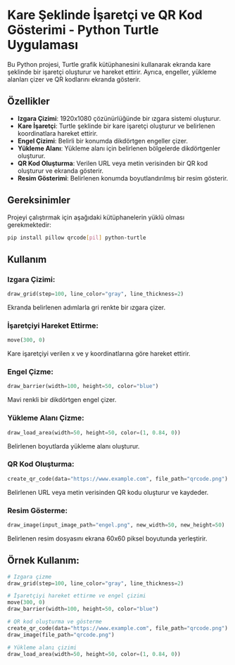 # Kare Şeklinde İşaretçi ve QR Kod Gösterimi - Python Turtle Uygulaması

Bu Python projesi, Turtle grafik kütüphanesini kullanarak ekranda kare şeklinde bir işaretçi oluşturur ve hareket ettirir. Ayrıca, engeller, yükleme alanları çizer ve QR kodlarını ekranda gösterir.

## Özellikler

- **Izgara Çizimi**: 1920x1080 çözünürlüğünde bir ızgara sistemi oluşturur.
- **Kare İşaretçi**: Turtle şeklinde bir kare işaretçi oluşturur ve belirlenen koordinatlara hareket ettirir.
- **Engel Çizimi**: Belirli bir konumda dikdörtgen engeller çizer.
- **Yükleme Alanı**: Yükleme alanı için belirlenen bölgelerde dikdörtgenler oluşturur.
- **QR Kod Oluşturma**: Verilen URL veya metin verisinden bir QR kod oluşturur ve ekranda gösterir.
- **Resim Gösterimi**: Belirlenen konumda boyutlandırılmış bir resim gösterir.

## Gereksinimler

Projeyi çalıştırmak için aşağıdaki kütüphanelerin yüklü olması gerekmektedir:

```bash
pip install pillow qrcode[pil] python-turtle
```

## Kullanım

### Izgara Çizimi:
```python
draw_grid(step=100, line_color="gray", line_thickness=2)
```
Ekranda belirlenen adımlarla gri renkte bir ızgara çizer.

### İşaretçiyi Hareket Ettirme:
```python
move(300, 0)
```
Kare işaretçiyi verilen x ve y koordinatlarına göre hareket ettirir.

### Engel Çizme:
```python
draw_barrier(width=100, height=50, color="blue")
```
Mavi renkli bir dikdörtgen engel çizer.

### Yükleme Alanı Çizme:
```python
draw_load_area(width=50, height=50, color=(1, 0.84, 0))
```
Belirlenen boyutlarda yükleme alanı oluşturur.

### QR Kod Oluşturma:
```python
create_qr_code(data="https://www.example.com", file_path="qrcode.png")
```
Belirlenen URL veya metin verisinden QR kodu oluşturur ve kaydeder.

### Resim Gösterme:
```python
draw_image(input_image_path="engel.png", new_width=50, new_height=50)
```
Belirlenen resim dosyasını ekrana 60x60 piksel boyutunda yerleştirir.


## Örnek Kullanım:
```python
# Izgara çizme
draw_grid(step=100, line_color="gray", line_thickness=2)

# İşaretçiyi hareket ettirme ve engel çizimi
move(300, 0)
draw_barrier(width=100, height=50, color="blue")

# QR kod oluşturma ve gösterme
create_qr_code(data="https://www.example.com", file_path="qrcode.png")
draw_image(file_path="qrcode.png")

# Yükleme alanı çizimi
draw_load_area(width=50, height=50, color=(1, 0.84, 0))
```





